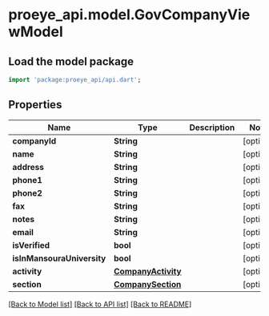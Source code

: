 # proeye_api.model.GovCompanyViewModel

## Load the model package
```dart
import 'package:proeye_api/api.dart';
```

## Properties
Name | Type | Description | Notes
------------ | ------------- | ------------- | -------------
**companyId** | **String** |  | [optional] 
**name** | **String** |  | [optional] 
**address** | **String** |  | [optional] 
**phone1** | **String** |  | [optional] 
**phone2** | **String** |  | [optional] 
**fax** | **String** |  | [optional] 
**notes** | **String** |  | [optional] 
**email** | **String** |  | [optional] 
**isVerified** | **bool** |  | [optional] 
**isInMansouraUniversity** | **bool** |  | [optional] 
**activity** | [**CompanyActivity**](CompanyActivity.md) |  | [optional] 
**section** | [**CompanySection**](CompanySection.md) |  | [optional] 

[[Back to Model list]](../README.md#documentation-for-models) [[Back to API list]](../README.md#documentation-for-api-endpoints) [[Back to README]](../README.md)


